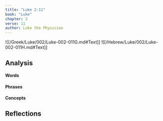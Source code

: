 ```yaml
---
title: "Luke 2:11"
book: "Luke"
chapter: 2
verse: 11
author: Luke the Physician
---
```

![[/Greek/Luke/002/Luke-002-011G.md#Text]]
![[/Hebrew/Luke/002/Luke-002-011H.md#Text]]

## Analysis

#### Words

#### Phrases

#### Concepts

## Reflections
